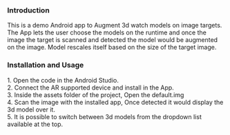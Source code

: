 <h3>Introduction</h3>
This is a demo Android app to Augment 3d watch models on image targets. The App lets the user choose the models on the runtime and once the image the target is scanned and detected the model would be augmented on the image. Model rescales itself based on the size of the target image. 
 
<h3>Installation and Usage</h3>
1. Open the code in the Android Studio. <br>
2. Connect the AR supported device and install in the App. <br>
3. Inside the assets folder of the project, Open the default.img <br>
4. Scan the image with the installed app, Once detected it would display the 3d model over it. <br>
5. It is possible to switch between 3d models  from the dropdown list available at the top. <br>

